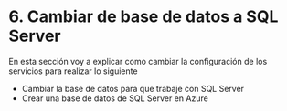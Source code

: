 # 6. Cambiar de base de datos a SQL Server

En esta sección voy a explicar como cambiar la configuración de los servicios para realizar lo siguiente

* Cambiar la base de datos para que trabaje con SQL Server
* Crear una base de datos de SQL Server en Azure



